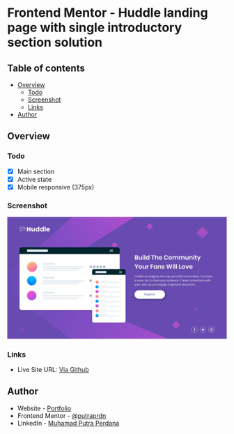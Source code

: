 # Frontend Mentor - Huddle landing page with single introductory section solution

## Table of contents

- [Overview](#overview)
  - [Todo](#todo)
  - [Screenshot](#screenshot)
  - [Links](#links)
- [Author](#author)

## Overview

### Todo
- [x] Main section
- [x] Active state
- [x] Mobile responsive (375px)

### Screenshot

![](https://github.com/putraprdn/huddle-landing-page-with-single-introductory-section-master/blob/master/design/desktop-design.jpg?raw=true)

### Links

- Live Site URL: [Via Github](https://putraprdn.github.io/huddle-landing-page-with-single-introductory-section-master/)

## Author

- Website - [Portfolio](https://putraprdn.github.io/portfolio-v1/)
- Frontend Mentor - [@putraprdn](https://www.frontendmentor.io/profile/putraprdn)
- LinkedIn - [Muhamad Putra Perdana](https://www.linkedin.com/in/putraprdn)